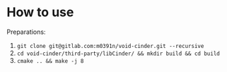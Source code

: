 # How to use

Preparations:

1. `git clone git@gitlab.com:m0391n/void-cinder.git --recursive`
2. `cd void-cinder/third-party/libCinder/ && mkdir build && cd build`
3. `cmake .. && make -j 8`